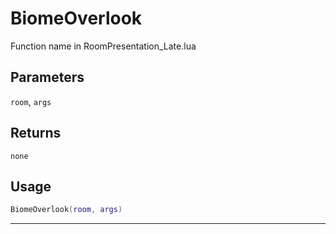 # BiomeOverlook
Function name in RoomPresentation_Late.lua
## Parameters
`room`, `args`
## Returns
`none`
## Usage
```lua
BiomeOverlook(room, args)
```
---
